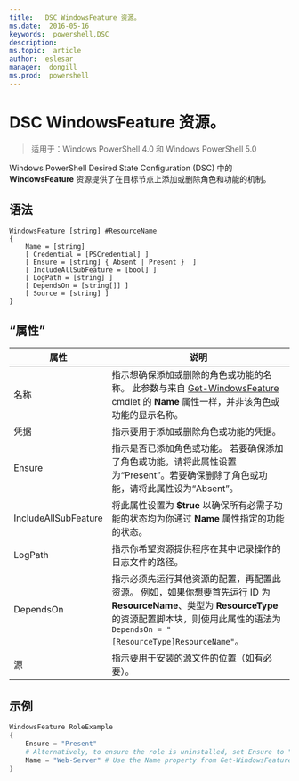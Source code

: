 ```yaml
---
title:   DSC WindowsFeature 资源。
ms.date:  2016-05-16
keywords:  powershell,DSC
description:  
ms.topic:  article
author:  eslesar
manager:  dongill
ms.prod:  powershell
---
```


# DSC WindowsFeature 资源。

> 适用于：Windows PowerShell 4.0 和 Windows PowerShell 5.0

Windows PowerShell Desired State Configuration (DSC) 中的 **WindowsFeature** 资源提供了在目标节点上添加或删除角色和功能的机制。

## 语法

```
WindowsFeature [string] #ResourceName
{
    Name = [string]
    [ Credential = [PSCredential] ]
    [ Ensure = [string] { Absent | Present }  ]
    [ IncludeAllSubFeature = [bool] ]
    [ LogPath = [string] ]
    [ DependsOn = [string[]] ]
    [ Source = [string] ]
}
```

## “属性”

|  属性  |  说明   | 
|---|---| 
| 名称| 指示想确保添加或删除的角色或功能的名称。 此参数与来自 [Get-WindowsFeature](https://technet.microsoft.com/en-us/library/jj205469.aspx) cmdlet 的 __Name__ 属性一样，并非该角色或功能的显示名称。| 
| 凭据| 指示要用于添加或删除角色或功能的凭据。| 
| Ensure| 指示是否已添加角色或功能。 若要确保添加了角色或功能，请将此属性设置为“Present”。若要确保删除了角色或功能，请将此属性设为“Absent”。| 
| IncludeAllSubFeature| 将此属性设置为 __$true__ 以确保所有必需子功能的状态均为你通过 __Name__ 属性指定的功能的状态。| 
| LogPath| 指示你希望资源提供程序在其中记录操作的日志文件的路径。| 
| DependsOn| 指示必须先运行其他资源的配置，再配置此资源。 例如，如果你想要首先运行 ID 为 __ResourceName__、类型为 __ResourceType__ 的资源配置脚本块，则使用此属性的语法为 `DependsOn = "[ResourceType]ResourceName"`。| 
| 源| 指示要用于安装的源文件的位置（如有必要）。| 

## 示例
```powershell
WindowsFeature RoleExample
{
    Ensure = "Present" 
    # Alternatively, to ensure the role is uninstalled, set Ensure to "Absent"
    Name = "Web-Server" # Use the Name property from Get-WindowsFeature  
}
```



<!--HONumber=May16_HO3-->


